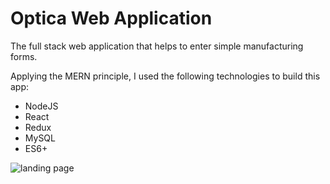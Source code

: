 # Optica Web Application
The full stack web application that helps to enter simple manufacturing forms.

Applying the MERN principle, I used the following technologies to build this app:
- NodeJS
- React
- Redux
- MySQL
- ES6+

![landing page](https://github.com/myfriendtae/optica-webapplication/blob/master/project_screenshot.png?raw=true)
